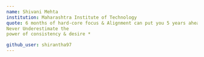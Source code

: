 ```yaml
---
name: Shivani Mehta
institution: Maharashtra Institute of Technology
quote: 6 months of hard-core focus & Alignment can put you 5 years ahead in life.
Never Underestimate the
power of consistency & desire *

github_user: shirantha97
---
```

